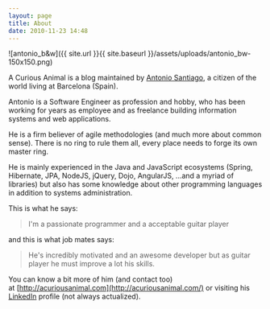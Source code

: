 ```yaml
---
layout: page
title: About
date: 2010-11-23 14:48
---
```


![antonio_b&w]({{ site.url }}{{ site.baseurl }}/assets/uploads/antonio_bw-150x150.png)

A Curious Animal is a blog maintained by [Antonio Santiago](http://acuriousanimal.com/), a citizen of the world living at Barcelona (Spain).

Antonio is a Software Engineer as profession and hobby, who has been working for years as employee and as freelance building information systems and web applications.

He is a firm believer of agile methodologies (and much more about common sense). There is no ring to rule them all, every place needs to forge its own master ring.

He is mainly experienced in the Java and JavaScript ecosystems (Spring, Hibernate, JPA, NodeJS, jQuery, Dojo, AngularJS, ...and a myriad of libraries) but also has some knowledge about other programming languages in addition to systems administration.

This is what he says:

> I'm a passionate programmer and a acceptable guitar player

and this is what job mates says:

> He's incredibly motivated and an awesome developer but as guitar player he must improve a lot his skills.

You can know a bit more of him (and contact too) at [http://acuriousanimal.com](http://acuriousanimal.com/) or visiting his [LinkedIn](http://es.linkedin.com/pub/antonio-santiago/27/739/858) profile (not always actualized).
